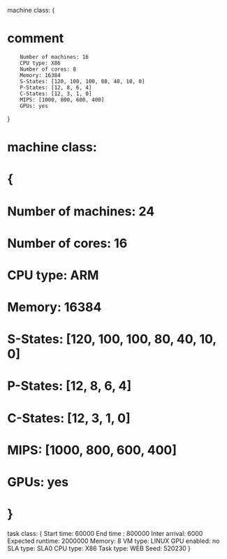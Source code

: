 machine class:
{
# comment
        Number of machines: 16
        CPU type: X86
        Number of cores: 8
        Memory: 16384
        S-States: [120, 100, 100, 80, 40, 10, 0]
        P-States: [12, 8, 6, 4]
        C-States: [12, 3, 1, 0]
        MIPS: [1000, 800, 600, 400]
        GPUs: yes
}


# machine class:
# {
#         Number of machines: 24
#         Number of cores: 16
#         CPU type: ARM
#         Memory: 16384
#         S-States: [120, 100, 100, 80, 40, 10, 0]
#         P-States: [12, 8, 6, 4]
#         C-States: [12, 3, 1, 0]
#         MIPS: [1000, 800, 600, 400]
#         GPUs: yes
# }



task class:
{
        Start time: 60000
        End time : 800000
        Inter arrival: 6000
        Expected runtime: 2000000
        Memory: 8
        VM type: LINUX
        GPU enabled: no
        SLA type: SLA0
        CPU type: X86
        Task type: WEB
        Seed: 520230
}





